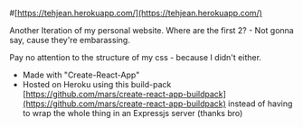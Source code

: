 #[https://tehjean.herokuapp.com/](https://tehjean.herokuapp.com/)

Another Iteration of my personal website.
Where are the first 2? - Not gonna say, cause they're embarassing.

Pay no attention to the structure of my css - because I didn't either.


- Made with "Create-React-App"
- Hosted on Heroku using this build-pack [https://github.com/mars/create-react-app-buildpack](https://github.com/mars/create-react-app-buildpack) instead of having to wrap the whole thing in an Expressjs server (thanks bro)

